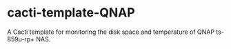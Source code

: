 cacti-template-QNAP
===================

A Cacti template for monitoring the disk space and temperature of QNAP ts-859u-rp+ NAS.